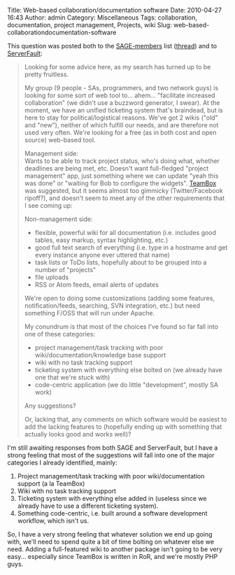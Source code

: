 Title: Web-based collaboration/documentation software
Date: 2010-04-27 16:43
Author: admin
Category: Miscellaneous
Tags: collaboration, documentation, project management, Projects, wiki
Slug: web-based-collaborationdocumentation-software

This question was posted both to the
[SAGE-members](http://www.sage.org/lists/) list
([thread](http://mailman.sage.org/pipermail/sage-members/2010/msg00788.html))
and to
[ServerFault](http://serverfault.com/questions/136416/free-web-based-software-for-team-collaboration-documentation):

> Looking for some advice here, as my search has turned up to be pretty
> fruitless.
>
> My group (9 people - SAs, programmers, and two network guys) is
> looking for some sort of web tool to... ahem... "facilitate increased
> collaboration" (we didn't use a buzzword generator, I swear). At the
> moment, we have an unified ticketing system that's braindead, but is
> here to stay for political/logistical reasons. We've got 2 wikis
> ("old" and "new"), neither of which fulfill our needs, and are
> therefore not used very often. We're looking for a free (as in both
> cost and open source) web-based tool.
>
> Management side:  
>  Wants to be able to track project status, who's doing what, whether
> deadlines are being met, etc. Doesn't want full-fledged "project
> management" app, just something where we can update "yeah this was
> done" or "waiting for Bob to configure the widgets".
> [TeamBox](http://www.teambox.com) was suggested, but it seems almost
> too gimmicky (Twitter/Facebook ripoff?), and doesn't seem to meet any
> of the other requirements that I see coming up:
>
> Non-management side:  
>  - flexible, powerful wiki for all documentation (i.e. includes good
> tables, easy markup, syntax highlighting, etc.)  
>  - good full text search of everything (i.e. type in a hostname and
> get every instance anyone ever uttered that name)  
>  - task lists or ToDo lists, hopefully about to be grouped into a
> number of "projects"  
>  - file uploads  
>  - RSS or Atom feeds, email alerts of updates
>
> We're open to doing some customizations (adding some features,
> notification/feeds, searching, SVN integration, etc.) but need
> something F/OSS that will run under Apache.
>
> My conundrum is that most of the choices I've found so far fall into
> one of these categories:  
>  - project management/task tracking with poor
> wiki/documentation/knowledge base support  
>  - wiki with no task tracking support  
>  - ticketing system with everything else bolted on (we already have
> one that we're stuck with)  
>  - code-centric application (we do little "development", mostly SA
> work)
>
> Any suggestions?
>
> Or, lacking that, any comments on which software would be easiest to
> add the lacking features to (hopefully ending up with something that
> actually looks good and works well)?

I'm still awaiting responses from both SAGE and ServerFault, but I have
a strong feeling that most of the suggestions will fall into one of the
major categories I already identified, mainly:

1.  Project management/task tracking with poor wiki/documentation
    support (a la TeamBox)
2.  Wiki with no task tracking support
3.  Ticketing system with everything else added in (useless since we
    already have to use a different ticketing system).
4.  Something code-centric, i.e. built around a software development
    workflow, which isn't us.

So, I have a very strong feeling that whatever solution we end up going
with, we'll need to spend quite a bit of time bolting on whatever else
we need. Adding a full-featured wiki to another package isn't going to
be very easy... especially since TeamBox is written in RoR, and we're
mostly PHP guys.
